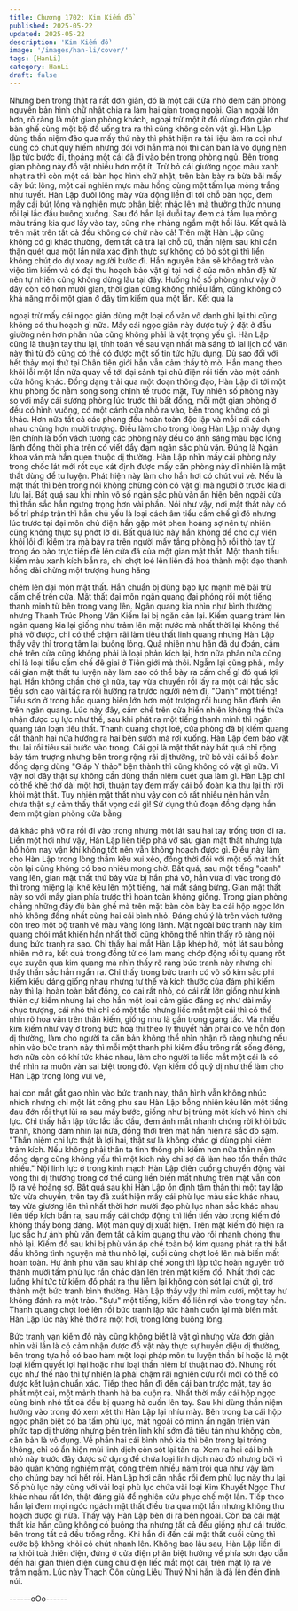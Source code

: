 ```yaml
---
title: Chương 1702: Kim Kiếm đồ
published: 2025-05-22
updated: 2025-05-22
description: 'Kim Kiếm đồ'
image: '/images/han-li/cover/'
tags: [HanLi]
category: HanLi
draft: false
---
```


Nhưng bên trong thật ra rất đơn giản, đó là một cái cửa nhỏ đem
căn phòng nguyên bản hình chữ nhật chia ra làm hai gian trong
ngoài. Gian ngoài lớn hơn, rõ ràng là một gian phòng khách,
ngoại trừ một ít đồ dùng đơn giản như bàn ghế cùng một bộ đồ
uống trà ra thì cũng không còn vật gì.
Hàn Lập dùng thần niệm đảo qua mấy thứ này thì phát hiện ra tài
liệu làm ra coi như cũng có chút quý hiếm nhưng đối với hắn mà
nói thì căn bản là vô dụng nên lập tức bước đi, thoáng một cái đã
đi vào bên trong phòng ngủ. Bên trong gian phòng này đồ vật
nhiều hơn một ít.
Trừ bỏ cái giường ngọc màu xanh nhạt ra thì còn một cái bàn học
hình chữ nhật, trên bàn bày ra bừa bãi mấy cây bút lông, một cái
nghiên mực màu hồng cùng một tấm lụa mỏng trắng như tuyết.
Hàn Lập đuôi lông mày vừa động liền đi tới chỗ bàn học, đem
mấy cái bút lông và nghiên mực phân biệt nhấc lên mà thưởng
thức nhưng rồi lại lắc đầu buông xuống. Sau đó hắn lại duỗi tay
đem cả tấm lụa mỏng màu trắng kia quơ lấy vào tay, cũng nhẹ
nhàng ngắm một hồi lâu. Kết quả là trên mặt trên tất cả đều
không có chữ nào cả!
Trên mặt Hàn Lập cũng không có gì khác thường, đem tất cả trả
lại chỗ cũ, thần niệm sau khi cẩn thận quét qua một lần nữa xác
định thực sự không có bỏ sót gì thì liền không chút do dự xoay
người bước đi.
Hắn nguyên bản sẽ không trở vào việc tìm kiếm và có đại thu
hoạch bảo vật gì tại nơi ở của môn nhân đệ tử nên tự nhiên cũng
không dừng lâu tại đây. Huống hồ số phòng như vậy ở đây còn có
hơn mười gian, thời gian cũng không nhiều lắm, cũng không có
khả năng mỗi một gian ở đây tìm kiếm qua một lần. Kết quả là

ngoại trừ mấy cái ngọc giản dùng một loại cổ văn vô danh ghi lại
thì cũng không có thu hoạch gì nữa.
Mấy cái ngọc giản này được tuỳ ý đặt ở đầu giường nên hơn
phân nửa cũng không phải là vật trọng yếu gì. Hàn Lập cũng là
thuận tay thu lại, tính toán về sau vạn nhất mà sáng tỏ lai lịch cổ
văn này thì từ đó cũng có thể có được một số tin tức hữu dụng.
Dù sao đối với hết thảy mọi thứ tại Chân tiên giới hắn vẫn cảm
thấy tò mò. Hắn mang theo khôi lỗi một lần nữa quay về tới đại
sảnh tại chủ điện rồi tiến vào một cánh cửa hông khác.
Đồng dạng trải qua một đoạn thông đạo, Hàn Lập đi tới một khu
phòng ốc nằm song song chỉnh tề trước mặt, Tuy nhiên số phòng
này so với mấy cái sương phòng lúc trước thì bất đồng, mỗi một
gian phòng ở đều có hình vuông, có một cánh cửa nhỏ ra vào,
bên trong không có gì khác. Hơn nữa tất cả các phòng đều hoàn
toàn độc lập và mỗi cái cách nhau chừng hơn mười trượng.
Điều làm cho trong lòng Hàn Lập nhảy dựng lên chính là bốn
vách tường các phòng này đều có ánh sáng màu bạc lóng lánh
đồng thời phía trên có viết đầy đạm ngân sắc phù văn. Đúng là
Ngân khoa văn mà hắn quen thuộc dị thường.
Hàn Lập nhìn mấy cái phòng này trong chốc lát mới rốt cục xát
định được mấy căn phòng này dĩ nhiên là mật thất dùng để tu
luyện. Phát hiện này làm cho hắn hơi có chút vui vẻ. Nếu là mật
thất thì bên trong nói không chừng còn có vật gì mà người ở
trước kia đi lưu lại. Bất quá sau khi nhìn vô số ngân sắc phù văn
ẩn hiện bên ngoài cửa thì thần sắc hắn ngưng trọng hơn vài
phần.
Nói như vậy, nơi mật thất này có bố trí pháp trận thì hẳn chủ yếu
là loại cách âm tiểu cấm chế gì đó nhưng lúc trước tại đại môn
chủ điện hắn gặp một phen hoảng sợ nên tự nhiên cũng không
thực sự phớt lờ đi. Bất quá lúc này hắn không để cho cự viên khôi
lỗi đi kiểm tra mà bày ra trên người mấy tầng phòng hộ rồi thò tay
từ trong áo bào trực tiếp đè lên cửa đá của một gian mật thất.
Một thanh tiểu kiếm màu xanh kích bắn ra, chỉ chợt loé lên liền đã
hoá thành một đạo thanh hồng dài chừng một trượng hung hăng

chém lên đại môn mật thất. Hắn chuẩn bị dùng bạo lực mạnh mẽ
bài trừ cấm chế trên cửa. Mật thất đại môn ngân quang đại phóng
rồi một tiếng thanh minh từ bên trong vang lên.
Ngân quang kia nhìn như bình thường nhưng Thanh Trúc Phong
Vân Kiếm lại bị ngăn cản lại. Kiếm quang trảm lên ngân quang kia
lại giống như trảm lên mặt nước mà nhất thời lại không thể phá
vỡ được, chỉ có thể chậm rãi làm tiêu thất linh quang nhưng Hàn
Lập thấy vậy thì trong tâm lại buông lỏng.
Quả nhiên như hắn đã dự đoán, cấm chế trên cửa cũng không
phải là loại phản kích lại, hơn nữa phân nửa cũng chỉ là loại tiểu
cấm chế đê giai ở Tiên giới mà thôi. Ngẫm lại cũng phải, mẫy cái
gian mật thất tu luyện này làm sao có thể bày ra cấm chế gì đó
quá lợi hại. Hắn không chần chờ gì nữa, tay vừa chuyển rồi lấy ra
một cái hắc sắc tiểu sơn cao vài tấc ra rồi hướng ra trước người
ném đi.
"Oanh" một tiếng!
Tiểu sơn ở trong hắc quang biến lớn hơn một trượng rồi hung hăn
đánh lên trên ngân quang. Lúc này đây, cấm chế trên cửa hiển
nhiên không thể thừa nhận được cự lực như thế, sau khi phát ra
một tiếng thanh minh thì ngân quang tán loạn tiêu thất.
Thanh quang chợt loé, cửa phòng đã bị kiếm quang cắt thành hai
nửa hướng ra hai bên sườn mà rơi xuống. Hàn Lập đem bảo vật
thu lại rồi tiêu sái bước vào trong.
Cái gọi là mật thất này bất quá chỉ rộng bảy tám trượng nhưng
bên trong rộng rãi dị thường, trừ bỏ vài cái bồ đoàn đồng dạng
dùng "Giáp Y thảo" bện thành thì cũng không có vật gì nữa. Vì
vậy nơi đây thật sự không cần dùng thần niệm quét qua làm gì.
Hàn Lập chỉ có thể khẽ thở dài một hơi, thuận tay đem mấy cái bồ
đoàn kia thu lại thì rời khỏi mật thất.
Tuy nhiên mật thất như vậy còn có rất nhiều nên hắn vẫn chưa
thật sự cảm thấy thất vọng cái gì!
Sử dụng thủ đoạn đồng dạng hắn đem một gian phòng cửa bằng

đá khác phá vỡ ra rồi đi vào trong nhưng một lát sau hai tay trống
trơn đi ra.
Liền một hơi như vậy, Hàn Lập liên tiếp phá vỡ sáu gian mật thất
nhưng tựa hồ hôm nay vận khí không tốt nên vẫn không hoạch
được gì. Điều này làm cho Hàn Lập trong lòng thầm kêu xui xẻo,
đồng thời đối với một số mật thất còn lại cũng không có bao nhiêu
mong chờ.
Bất quá, sau một tiếng "oanh" vang lên, gian mật thất thứ bảy vừa
bị hắn phá vỡ, hắn vừa đi vào trong đó thì trong miệng lại khẽ kêu
lên một tiếng, hai mắt sáng bừng. Gian mật thất này so với mấy
gian phía trước thì hoàn toàn không giống. Trong gian phòng
chẳng những đầy đủ bàn ghế mà trên mặt bàn còn bày ba cái hộp
ngọc lớn nhỏ không đồng nhất cùng hai cái bình nhỏ. Đáng chú ý
là trên vách tường còn treo một bộ tranh vẽ màu vàng lóng lánh.
Mặt ngoài bức tranh này kim quang chói mắt khiến hắn nhất thời
cũng không thể nhìn thấy rõ ràng nội dung bức tranh ra sao. Chỉ
thấy hai mắt Hàn Lập khép hờ, một lát sau bỗng nhiên mở ra, kết
quả trong đồng tử có lam mang chớp động rồi tụ quang rốt cục
xuyên qua kim quang mà nhìn thấy rõ ràng bức tranh này nhưng
chỉ thấy thần sắc hắn ngẩn ra.
Chỉ thấy trong bức tranh có vô số kim sắc phi kiếm kiểu dáng
giống nhau nhưng tư thế và kích thước của đám phi kiếm này thì
lại hoàn toàn bất đồng, có cai rất nhỏ, có cái rất lớn giống như
kinh thiên cự kiếm nhưng lại cho hắn một loại cảm giác đáng sợ
như dài mấy chục trượng, cái nhỏ thì chỉ có một tấc nhưng liếc
mắt một cái thì có thể nhìn rõ hoa văn trên thân kiếm, giống như
là gần trong gang tấc.
Mà nhiều kim kiếm như vậy ở trong bức hoạ thì theo lý thuyết hẳn
phải có vẻ hỗn độn dị thường, làm cho người ta căn bản không
thể nhìn nhận rõ ràng nhưng nếu nhìn vào bức tranh này thì mỗi
một thanh phi kiếm đều trông rất sống động, hơn nữa còn có khí
tức khác nhau, làm cho người ta liếc mắt một cái là có thể nhìn ra
muôn vàn sai biệt trong đó.
Vạn kiếm đồ quỷ dị như thế làm cho Hàn Lập trong lòng vui vẻ,

hai con mắt gắt gao nhìn vào bức tranh này, thân hình vẫn không
nhúc nhích nhưng chỉ một lát công phu sau Hàn Lập bỗng nhiên
kêu lên một tiếng đau đớn rồi thụt lùi ra sau mấy bước, giống như
bị trúng một kích vô hình chi lực. Chỉ thấy hắn lập tức lắc lắc đầu,
đem ánh mắt nhanh chóng rời khỏi bức tranh, không dám nhìn lại
nữa, đồng thời trên mặt hắn hiện ra sắc đỏ sậm.
"Thần niệm chi lực thật là lợi hại, thật sự là không khác gì dùng
phi kiếm trảm kích. Nếu không phải thân ta tinh thông phi kiếm
hơn nữa thần niệm đồng dạng cũng không yếu thì một kích này
chỉ sợ đã làm hao tổn thần thức nhiều."
Nội linh lực ở trong kinh mạch Hàn Lập điên cuồng chuyển động
vài vòng thì dị thường trong cơ thể cũng liền biến mất nhưng trên
mặt vẫn còn lộ ra vẻ hoảng sợ.
Bất quá sau khi Hàn Lập ổn định tâm thần thì một tay lập tức vừa
chuyển, trên tay đã xuất hiện mấy cái phù lục màu sắc khác nhau,
tay vừa giương lên thì nhất thời hơn mười đạo phù lục nhan sắc
khác nhau liên tiếp kích bắn ra, sau mấy cái chớp động thì liền
tiến vào trong kiếm đồ không thấy bóng dáng.
Một màn quỷ dị xuất hiện.
Trên mặt kiếm đồ hiện ra lục sắc hư ảnh phù văn đem tất cả kim
quang thu vào rồi nhanh chóng thu nhỏ lại. Kiếm đồ sau khi bị phù
văn áp chế toàn bộ kim quang phát ra thì bắt đầu không tình
nguyện mà thu nhỏ lại, cuối cùng chợt loé lên mà biến mất hoàn
toàn.
Hư ảnh phù văn sau khi áp chế xong thì lập tức hoàn nguyên trở
thành mười tấm phù lục rắn chắc dán lên trên mặt kiếm đồ. Nhất
thời các luồng khí tức từ kiếm đồ phát ra thu liễm lại không còn
sót lại chút gì, trở thành một bức tranh bình thường.
Hàn Lập thấy vậy thì mỉm cười, một tay hư không đánh ra một
trảo. "Sưu" một tiếng, kiếm đồ liền rơi vào trong tay hắn. Thanh
quang chợt loé lên rồi bức tranh lập tức hành cuốn lại mà biến
mất. Hàn Lập lúc này khẽ thở ra một hơi, trong lòng buông lỏng.

Bức tranh vạn kiếm đồ này cũng không biết là vật gì nhưng vừa
đơn giản nhìn vài lần là có cảm nhận được đồ vật này thực sự
huyền diệu dị thường, bên trong tựa hồ có bao hàm một loại pháp
môn tu luyện thần bí hoặc là một loại kiếm quyết lợi hại hoặc như
loại thần niệm bí thuật nào đó. Nhưng rốt cục như thế nào thì tự
nhiên là phải chậm rãi nghiên cứu rồi mới có thể có được kết luận
chuẩn xác.
Tiếp theo hắn đi đến cái bàn trước mặt, tay áo phất một cái, một
mảnh thanh hà ba cuộn ra. Nhất thời mấy cái hộp ngọc cùng bình
nhỏ tất cả đều bị quang hà cuốn lên tay. Sau khi dùng thần niệm
hướng vào trong đó xem xét thì Hàn Lập lại nhíu mày.
Bên trong ba cái hộp ngọc phân biệt có ba tấm phù lục, mặt ngoài
có minh ấn ngân triện văn phức tạp dị thường nhưng bên trên linh
khí sớm đã tiêu tán như không còn, căn bản là vô dụng. Về phần
hai cái bình nhỏ kia thì bên trong lại trống không, chỉ có ẩn hiện
mùi linh dịch còn sót lại tản ra.
Xem ra hai cái bình nhỏ này trước đây được sử dụng để chứa
loại linh dịch nào đó nhưng bởi vì bảo quản không nghiêm mật,
công thêm nhiều năm trôi qua như vậy làm cho chúng bay hơi hết
rồi. Hàn Lập hơi cân nhắc rồi đem phù lục này thu lại.
Số phù lục này cùng với vài loại phù lục chứa vài loại Kim Khuyết
Ngọc Thư khác nhau rất lớn, thật đáng giá để nghiên cứu phục
chế một lần. Tiếp theo hắn lại đem mọi ngóc ngách mật thất điều
tra qua một lần nhưng không thu hoạch được gì nữa. Thấy vậy
Hàn Lập bèn đi ra bên ngoài.
Còn ba cái mật thất kia hắn cũng không có buông tha nhưng tất
cả đều giống như cái trước, bên trong tất cả đều trống rỗng. Khi
hắn đi đến cái mật thất cuối cùng thì cước bộ không khỏi có chút
nhanh lên.
Không bao lâu sau, Hàn Lập liền đi ra khỏi toà thiên điện, đứng ở
cửa điện phân biệt hướng về phía sơn đạo dẫn đến hai gian thiên
điện cùng chủ điện liếc mắt một cái, trên mặt lộ ra vẻ trầm ngâm.
Lúc này Thạch Côn cùng Liễu Thuý Nhi hẳn là đã lên đến đỉnh
núi.

------oOo------
